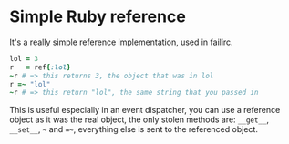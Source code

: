 Simple Ruby reference
=====================

It's a really simple reference implementation, used in failirc.

```ruby
lol = 3
r   = ref{:lol}
~r # => this returns 3, the object that was in lol
r =~ "lol"
~r # => this return "lol", the same string that you passed in
```

This is useful especially in an event dispatcher, you can use a reference object as
it was the real object, the only stolen methods are: `__get__`, `__set__`, `~` and `=~`,
everything else is sent to the referenced object.
